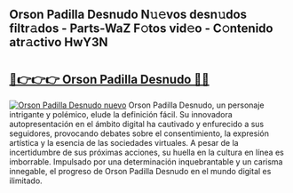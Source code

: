 ## Orson Padilla Desnudo N𝚞𝚎vos desn𝚞dos filtr𝚊dos - Parts-WaZ F𝚘tos vid𝚎o - C𝚘ntenido atr𝚊ctivo HwY3N

# <h2><a href="http://mb41tk.tromn.icu/?c=Orson+Padilla+Desnudo">🔗👉👉👉 Orson Padilla Desnudo 🔗🔗</a></h2>

[![Orson Padilla Desnudo nuevo](https://i.imgur.com/pEAQMta.gif)](http://mb41tk.tromn.icu/?c=Orson+Padilla+Desnudo)
Orson Padilla Desnudo, un personaje intrigante y polémico, elude la definición fácil. Su innovadora autopresentación en el ámbito digital ha cautivado y enfurecido a sus seguidores, provocando debates sobre el consentimiento, la expresión artística y la esencia de las sociedades virtuales. A pesar de la incertidumbre de sus próximas acciones, su huella en la cultura en línea es imborrable. Impulsado por una determinación inquebrantable y un carisma innegable, el progreso de Orson Padilla Desnudo en el mundo digital es ilimitado.
